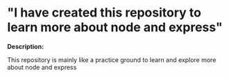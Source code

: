 # "I have created this repository to learn more about node and express"

**Description:**

This repository is mainly like a practice ground to learn and explore more about node and express
